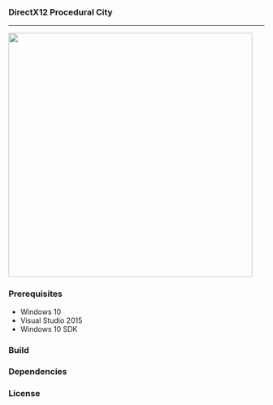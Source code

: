 ### DirectX12 Procedural City ###
----
<img src="http://gifyu.com/images/Untitled-256a26.gif" width=480>

### Prerequisites ###

- Windows 10
- Visual Studio 2015
- Windows 10 SDK

### Build ###

### Dependencies ###

### License ###
